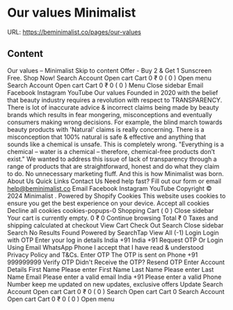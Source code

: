 # Our values  Minimalist

URL: https://beminimalist.co/pages/our-values

## Content

Our values – Minimalist
Skip to content
Offer - Buy 2 & Get 1 Sunscreen Free. Shop Now!
Search
Account
Open cart
Cart
0
₹ 0
(
0
)
Open menu
Search
Account
Open cart
Cart
0
₹ 0
(
0
)
Menu
Close sidebar
Email
Facebook
Instagram
YouTube
Our values
Founded in 2020 with the belief that beauty industry requires a revolution with respect to
TRANSPARENCY.
There is lot of inaccurate advice & incorrect claims being made by beauty brands which results in fear mongering, misconceptions and eventually consumers making wrong decisions.
For example, the
blind
march
towards beauty products with 'Natural' claims is really concerning. There is a misconception that 100% natural is safe & effective and anything that sounds like a chemical is unsafe. This is completely wrong.
"Everything is a chemical – water is a chemical – therefore, chemical-free products don’t exist."
We wanted to address this issue of
lack of transparency
through a range of products that are straightforward, honest and do what they claim to do. No unnecessary marketing fluff. And this is how
Minimalist
was born.
About Us
Quick Links
Contact Us
Need help fast? Fill out
our form
or email help@beminimalist.co
Email
Facebook
Instagram
YouTube
Copyright © 2024
Minimalist
.
Powered by Shopify
Cookies
This website uses cookies to ensure you get the best experience on your device.
Accept all cookies
Decline all cookies
cookies-popups-0
Shopping Cart
            (
0
)
Close sidebar
Your cart is currently empty.
0
₹ 0
Continue browsing
Total
₹ 0
Taxes and shipping calculated at checkout
View Cart
Check Out
Search
Close sidebar
Search
No Results Found
Powered by SearchTap
View All (-1)
Login
Login with OTP
Enter your log in details
India
+91
India
+91
Request OTP
Or Login Using
Email
WhatsApp
Phone
I accept that I have read & understood
Privacy Policy
and T&Cs.
Enter OTP
The OTP is sent on
Phone
+91 999999999
Verify OTP
Didn't Receive the OTP?
Resend OTP
Enter Account Details
First Name
Please enter First Name
Last Name
Please enter Last Name
Email
Please enter a valid email
India
+91
Please enter a valid Phone Number
keep me updated on new updates, exclusive offers
Update
Search
Account
Open cart
Cart
0
₹ 0
(
0
)
Search
Open cart
Cart
0
Search
Account
Open cart
Cart
0
₹ 0
(
0
)
Open menu